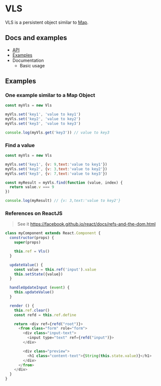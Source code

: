 # VLS
VLS is a persistent object similar to [Map][map-object].

## Docs and examples
- [API](./docs/API.md)
- [Examples](#examples)
- Documentation
  - Basic usage

## Examples

### One example similar to a Map Object

```javascript
const myVls = new Vls

myVls.set('key1', 'value to key1')
myVls.set('key2', 'value to key2')
myVls.set('key3', 'value to key3')

console.log(myVls.get('key3')) // value to key3
```

### Find a value

```javascript
const myVls = new Vls

myVls.set('key1', {v: 9,text:'value to key1'})
myVls.set('key2', {v: 3,text:'value to key2'})
myVls.set('key3', {v: 7,text:'value to key3'})

const myResult = myVls.find(function (value, index) {
  return value.v === 9
})

console.log(myResult) // {v: 3,text:'value to key2'}
```

### References on ReactJS

> See it https://facebook.github.io/react/docs/refs-and-the-dom.html

```javascript
class myComponent extends React.Component {
  constructor(props) {
    super(props)

    this.ref = Vls()
  }

  updateValue() {
    const value = this.ref('input').value
    this.setState({value})
  }

  handleUpdateInput (event) {
    this.updateValue()
  }

  render () {
    this.ref.clear()
    const refd = this.ref.define

    return <div ref={refd("root")}>
      <from class="form" role="form">
        <div class="input-text">
          <input type="text" ref={refd("input")}>
        </div>

        <div class="preview">
          <h1 class="content-text">{String(this.state.value)}</h1>
        </div>
      </from>
    </div>
  }
}
```

[map-object]: https://developer.mozilla.org/es/docs/Web/JavaScript/Referencia/Objetos_globales/Map

